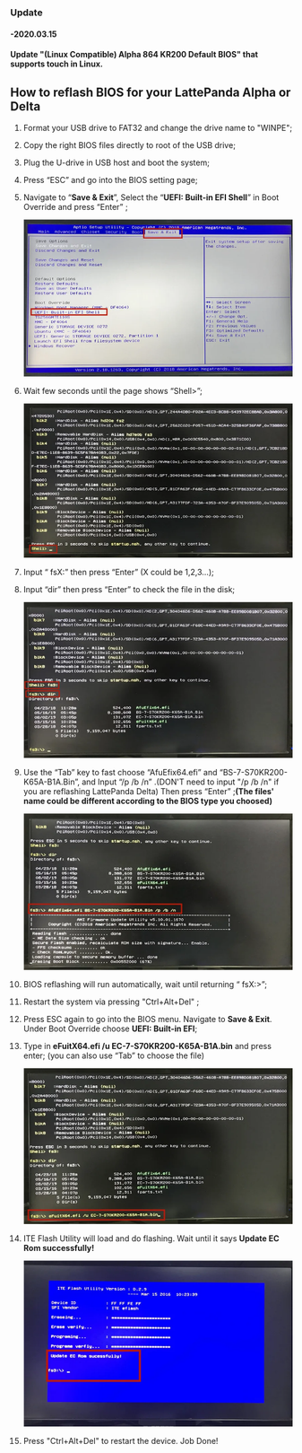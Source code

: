 ### Update
#### -2020.03.15  
#### Update "(Linux Compatible) Alpha 864 KR200 Default BIOS" that supports touch in Linux.


## How to reflash BIOS for your LattePanda Alpha or Delta

1. Format your USB drive to FAT32 and change the drive name to "WINPE";

2. Copy the right BIOS files directly to root of the USB drive;

3. Plug the U-drive in USB host and boot the system;

4. Press “ESC” and go into the BIOS setting page;

5. Navigate to “**Save & Exit**”, Select the “**UEFI: Built-in EFI Shell**” in Boot Override and press “Enter” ;

   ![](https://github.com/LattePandaTeam/Docs/blob/main/docs/assets/images/Alpha_BIOS_Tutorial/Alpha-BIOS-reflash01.webp)

   

6. Wait few seconds until the page shows “Shell>”;

   ![](https://github.com/LattePandaTeam/Docs/blob/main/docs/assets/images/Alpha_BIOS_Tutorial/Alpha-BIOS-reflash02.webp)

   

7. Input “ fsX:” then press “Enter” (X could be 1,2,3…);

8. Input “dir” then press “Enter” to check the file in the disk;

   ![](https://github.com/LattePandaTeam/Docs/blob/main/docs/assets/images/Alpha_BIOS_Tutorial/Alpha-BIOS-reflash03.webp)

   

9. Use the “Tab” key to fast choose “AfuEfix64.efi” and “BS-7-S70KR200-K65A-B1A.Bin”, and Input “/p /b /n” .(DON'T need to input "/p /b /n" if you are reflashing LattePanda Delta) Then press “Enter” ;**(The files' name could be different according to the BIOS type you choosed)**

   ![](https://github.com/LattePandaTeam/Docs/blob/main/docs/assets/images/Alpha_BIOS_Tutorial/Alpha-BIOS-reflash04.webp)

   

10. BIOS reflashing will run automatically, wait until returning “ fsX:>”;

11. Restart the system via pressing "Ctrl+Alt+Del" ;

12. Press ESC again to go into the BIOS menu. Navigate to **Save & Exit**. Under Boot Override choose **UEFI: Built-in EFI**;

13. Type in **eFuitX64.efi /u EC-7-S70KR200-K65A-B1A.bin** and press enter; (you can also use “Tab” to choose the file)

    ![](https://github.com/LattePandaTeam/Docs/blob/main/docs/assets/images/Alpha_BIOS_Tutorial/Alpha-BIOS-reflash05.webp)

    

14. ITE Flash Utility will load and do flashing. Wait until it says **Update EC Rom successfully!**

    ![](https://github.com/LattePandaTeam/Docs/blob/main/docs/assets/images/Alpha_BIOS_Tutorial/Alpha-BIOS-reflash06.webp)

    

15. Press "Ctrl+Alt+Del" to restart the device. Job Done!
